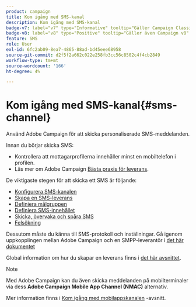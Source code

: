 ```yaml
---
product: campaign
title: Kom igång med SMS-kanal
description: Kom igång med SMS-kanal
badge-v7: label="v7" type="Informative" tooltip="Gäller Campaign Classic v7"
badge-v8: label="v8" type="Positive" tooltip="Gäller även Campaign v8"
feature: SMS
role: User
exl-id: 6fc2ab09-8ea7-4865-88ad-bd45eee68958
source-git-commit: d2f5f2a662c022e258fb3cc56c8502c4f4cb2849
workflow-type: tm+mt
source-wordcount: '166'
ht-degree: 4%

---
```


# Kom igång med SMS-kanal{#sms-channel}

Använd Adobe Campaign för att skicka personaliserade SMS-meddelanden.

Innan du börjar skicka SMS:

* Kontrollera att mottagarprofilerna innehåller minst en mobiltelefon i profilen.
* Läs mer om Adobe Campaign [Bästa praxis för leverans](delivery-best-practices.md).

De viktigaste stegen för att skicka ett SMS är följande:

* [Konfigurera SMS-kanalen](sms-set-up.md)
* [Skapa en SMS-leverans](sms-create.md)
* [Definiera målgruppen](sms-create.md#selecting-the-target-population)
* [Definiera SMS-innehållet](sms-create.md#defining-the-sms-content)
* [Skicka, övervaka och spåra SMS](sms-send.md)
* [Felsökning](troubleshooting-sms.md)

Dessutom måste du känna till SMS-protokoll och inställningar. Gå igenom uppkopplingen mellan Adobe Campaign och en SMPP-leverantör i [det här dokumentet](sms-protocol.md)

Global information om hur du skapar en leverans finns i [det här avsnittet](steps-about-delivery-creation-steps.md).

>[!NOTE]
>
>Med Adobe Campaign kan du även skicka meddelanden på mobilterminaler via dess **Adobe Campaign Mobile App Channel (NMAC)** alternativ.
> 
>Mer information finns i [Kom igång med mobilappskanalen](about-mobile-app-channel.md) -avsnitt.
